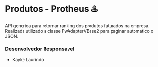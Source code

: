 # Produtos - Protheus ♨️
API generica para retornar ranking dos produtos faturados na empresa. Realizada utilizado a classe FwAdapterVBase2 para paginar automatico o JSON.

### Desenvolvedor Responsavel
* Kayke Laurindo
